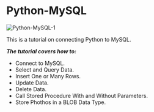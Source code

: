 # Python-MySQL

![Python-MySQL-1](https://user-images.githubusercontent.com/65648983/202136326-eaedac6b-65a0-470c-b1b2-72213abafb7b.png)

This is a tutorial on connecting Python to MySQL. 

*__The tutorial covers how to:__*
  - Connect to MySQL.
  - Select and Query Data.
  - Insert One or Many Rows.
  - Update Data.
  - Delete Data.
  - Call Stored Procedure With and Without Parameters.
  - Store Phothos in a BLOB Data Type.
